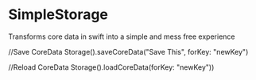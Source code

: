 # SimpleStorage
Transforms core data in swift into a simple and mess free experience

//Save CoreData
Storage().saveCoreData("Save This", forKey: "newKey")

//Reload CoreData
Storage().loadCoreData(forKey: "newKey"))
